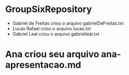 # GroupSixRepository
- Gabriel de Freitas criou o arquivo gabrielDeFreitas.txt
- Lucas Rafael criou o arquivo lucas.txt
- Gabriel Leal criou o arquivo gabrielleal.txt
# Ana criou seu arquivo ana-apresentacao.md
